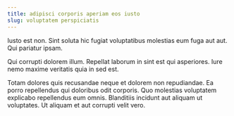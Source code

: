 ```yaml
---
title: adipisci corporis aperiam eos iusto
slug: voluptatem perspiciatis
---
```


Iusto est non. Sint soluta hic fugiat voluptatibus molestias eum fuga aut aut. Qui pariatur ipsam.

Qui corrupti dolorem illum. Repellat laborum in sint est qui asperiores. Iure nemo maxime veritatis quia in sed est.

Totam dolores quis recusandae neque et dolorem non repudiandae. Ea porro repellendus qui doloribus odit corporis. Quo molestias voluptatem explicabo repellendus eum omnis. Blanditiis incidunt aut aliquam ut voluptates. Ut aliquam et aut corrupti velit vero.
